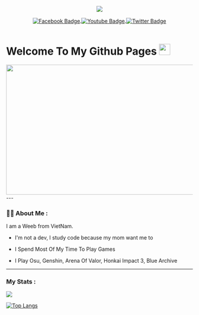 <p>
   <div id="header" align="center">
  <img src="https://64.media.tumblr.com/78c11128c6f9c575accb2fd4d86cec72/43d3114de9d9d846-a7/s400x600/59c211ef8dbfc6428d6690cbd611b0418ca35daf.gif" />
     <br>
</div>
<div align="center" id="badges">
  </p align="center">
  <a href="https://www.facebook.com/F.Ena.2001/">
    <img align="center"
         src="https://img.shields.io/badge/Facebook-blue?style=for-the-badge&logo=facebook&logoColor=white" alt="Facebook Badge"/>
  </a>
  <a href="https://www.youtube.com/channel/UCOyDACjbauabnKgSrn4Z-Ag">
    <img align="center"
         src="https://img.shields.io/badge/YouTube-red?style=for-the-badge&logo=youtube&logoColor=white" alt="Youtube Badge"/>
  </a>
  <a href="https://twitter.com/ayaya_ayaya2">
    <img align="center"
         src="https://img.shields.io/badge/Twitter-blue?style=for-the-badge&logo=twitter&logoColor=white" alt="Twitter Badge"/>
  </a>
  
</div >
<p align = "center"> <img src = "https://komarev.com/ghpvc/?username=WhiteSnow00&style=flat-square&color=blue"alt =""/> </p>

<h1>
  Welcome To My Github Pages
  <img src="https://media.giphy.com/media/hvRJCLFzcasrR4ia7z/giphy.gif" width="30px"/>
</h1>
<div align="center">
  <img src="https://i.imgur.com/jTZ7RZw.gif" width="600" height="350"/>
</div>
---

### :woman_technologist: About Me :
I am a Weeb from VietNam.
-  I'm not a dev, I study code because my mom want me to

-  I Spend Most Of My Time To Play Games

-  I Play Osu, Genshin, Arena Of Valor, Honkai Impact 3, Blue Archive

---

### My Stats :
<a>
  <img align="center" src="https://github-readme-stats.vercel.app/api?username=WhiteSnow00&show_icons=true&include_all_commits=true&theme=tokyonight)](https://github.com/WhiteSnow00") />
</a>

[![Top Langs](https://github-readme-stats.vercel.app/api/top-langs/?username=WhiteSnow00&layout=compact&langs_count=10&theme=tokyonight)](https://github.com/WhiteSnow00?tab=repositories)

